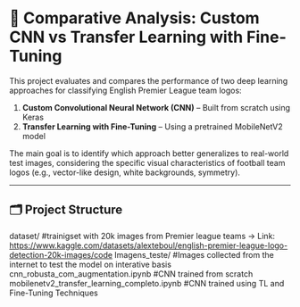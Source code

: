 # 🧠 Comparative Analysis: Custom CNN vs Transfer Learning with Fine-Tuning

This project evaluates and compares the performance of two deep learning approaches for classifying English Premier League team logos:

1. **Custom Convolutional Neural Network (CNN)** – Built from scratch using Keras
2. **Transfer Learning with Fine-Tuning** – Using a pretrained MobileNetV2 model

The main goal is to identify which approach better generalizes to real-world test images, considering the specific visual characteristics of football team logos (e.g., vector-like design, white backgrounds, symmetry).

---

## 🗂️ Project Structure

dataset/ #trainigset with 20k images from Premier league teams -> Link: https://www.kaggle.com/datasets/alexteboul/english-premier-league-logo-detection-20k-images/code
Imagens_teste/ #Images collected from the internet to test the model on interative basis
cnn_robusta_com_augmentation.ipynb #CNN trained from scratch
mobilenetv2_transfer_learning_completo.ipynb #CNN trained using TL and Fine-Tuning Techniques
